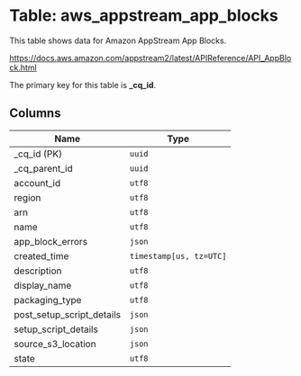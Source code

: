 # Table: aws_appstream_app_blocks

This table shows data for Amazon AppStream App Blocks.

https://docs.aws.amazon.com/appstream2/latest/APIReference/API_AppBlock.html

The primary key for this table is **_cq_id**.

## Columns

| Name          | Type          |
| ------------- | ------------- |
|_cq_id (PK)|`uuid`|
|_cq_parent_id|`uuid`|
|account_id|`utf8`|
|region|`utf8`|
|arn|`utf8`|
|name|`utf8`|
|app_block_errors|`json`|
|created_time|`timestamp[us, tz=UTC]`|
|description|`utf8`|
|display_name|`utf8`|
|packaging_type|`utf8`|
|post_setup_script_details|`json`|
|setup_script_details|`json`|
|source_s3_location|`json`|
|state|`utf8`|